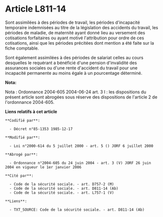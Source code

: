 # Article L811-14

Sont assimilées   à des périodes de travail, les périodes d'incapacité temporaire indemnisées au titre de la législation des
accidents du travail, les périodes de maladie, de maternité ayant donné lieu au versement des cotisations forfaitaires ou
ayant motivé l'attribution pour ordre de ces cotisations, ainsi que les périodes précitées dont mention a été faite sur la
fiche comptable. 

Sont également assimilées à des périodes de salariat celles au cours desquelles le requérant a bénéficié d'une pension
d'invalidité des assurances sociales ou d'une rente d'accident du travail pour une incapacité permanente au moins égale à un
pourcentage déterminé.

**Nota:**

Nota : Ordonnance 2004-605 2004-06-24 art. 3 I : les dispositions du présent article sont abrogées sous réserve des
dispositions de l'article 2 de l'ordonnance 2004-605.

**Liens relatifs à cet article**

	**Codifié par**:

	  - Décret n°85-1353 1985-12-17

	**Modifié par**:

	  - Loi n°2000-614 du 5 juillet 2000 - art. 5 () JORF 6 juillet 2000

	**Abrogé par**:

	  - Ordonnance n°2004-605 du 24 juin 2004 - art. 3 (V) JORF 26 juin 2004 en vigueur le 1er janvier 2006

	**Cité par**:

	  - Code de la sécurité sociale. - art. D757-2 (M)
	  - Code de la sécurité sociale. - art. D811-14 (Ab)
	  - Code de la sécurité sociale. - art. L757-1 (V)

	**Liens**:

	  - TXT_SOURCE: Code de la sécurité sociale. - art. D811-14 (Ab)

